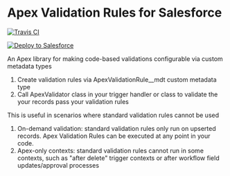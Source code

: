 # Apex Validation Rules for Salesforce

[![Travis CI](https://img.shields.io/travis/jongpie/ApexValidationRules/master.svg)](https://travis-ci.org/jongpie/ApexValidationRules)

<a href="https://githubsfdeploy.herokuapp.com" target="_blank">
    <img alt="Deploy to Salesforce" src="https://raw.githubusercontent.com/afawcett/githubsfdeploy/master/deploy.png">
</a>

An Apex library for making code-based validations configurable via custom metadata types

1. Create validation rules via ApexValidationRule\_\_mdt custom metadata type
2. Call ApexValidator class in your trigger handler or class to validate the your records pass your validation rules

This is useful in scenarios where standard validation rules cannot be used

1. On-demand validation: standard validation rules only run on upserted records. Apex Validation Rules can be executed at any point in your code.
2. Apex-only contexts: standard validation rules cannot run in some contexts, such as "after delete" trigger contexts or after workflow field updates/approval processes
